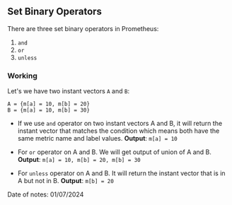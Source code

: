 ## Set Binary Operators

There are three set binary operators in Prometheus:

1. `and`
2. `or`
3. `unless`

### Working

Let's we have two instant vectors `A` and `B`:

```
A = {m[a] = 10, m[b] = 20}
B = {m[a] = 10, m[b] = 30}
```

- If we use `and` operator on two instant vectors A and B, it will return the instant vector that matches the condition which means both have the same metric name and label values. **Output**: `m[a] = 10`

- For `or` operator on A and B. We will get output of union of A and B. **Output**: `m[a] = 10, m[b] = 20, m[b] = 30`

- For `unless` operator on A and B. It will return the instant vector that is in A but not in B. **Output**: `m[b] = 20`

Date of notes: 01/07/2024